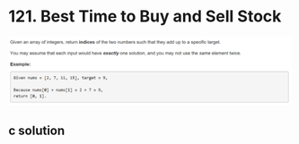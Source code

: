 # 121. Best Time to Buy and Sell Stock
<img src="https://github.com/vampire1996/-leetcode/blob/master/Problems/1-100/1.TwoSum/problem.png "/>

## c solution
```c

```
